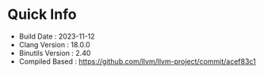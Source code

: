 # Quick Info
* Build Date : 2023-11-12
* Clang Version : 18.0.0
* Binutils Version : 2.40
* Compiled Based : https://github.com/llvm/llvm-project/commit/acef83c1

